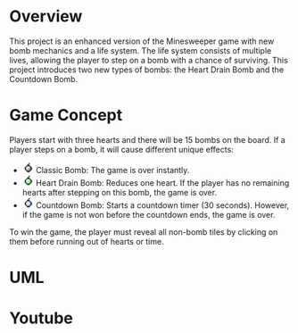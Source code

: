 # Overview
This project is an enhanced version of the Minesweeper game with new bomb mechanics and a life system. The life system consists of multiple lives, allowing the player to step on a bomb with a chance of surviving.  This project introduces two new types of bombs: the Heart Drain Bomb and the Countdown Bomb.

# Game Concept
Players start with three hearts and there will be 15 bombs on the board. If a player steps on a bomb, it will cause different unique effects:
- <img src="image/classic.png" alt="Classic Bomb" width="20" height="20"> Classic Bomb: The game is over instantly.
- <img src="image/heartdrain.png" alt="Classic Bomb" width="20" height="20"> Heart Drain Bomb: Reduces one heart. If the player has no remaining hearts after stepping on this bomb, the game is over.
- <img src="image/countdown.png" alt="Classic Bomb" width="20" height="20"> Countdown Bomb: Starts a countdown timer (30 seconds). However, if the game is not won before the countdown ends, the game is over.

To win the game, the player must reveal all non-bomb tiles by clicking on them before running out of hearts or time.

# UML

# Youtube

